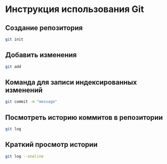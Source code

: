 # Инструкция использования Git

## Создание репозитория
```sh
git init
```

## Добавить изменения
```sh
git add
```

## Команда для записи индексированных изменений
```sh
git commit -m "message"
```

## Посмотреть историю коммитов в репозитории
```sh
git log
```

## Краткий просмотр истории
```sh
git log --oneline
```

